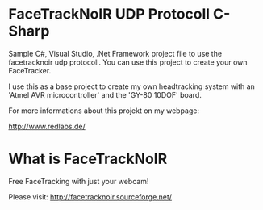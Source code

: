 # FaceTrackNoIR UDP Protocoll C-Sharp

Sample C#, Visual Studio, .Net Framework project file to use the facetracknoir udp protocoll. You can use this project to create your own FaceTracker.

I use this as a base project to create my own headtracking system with an 'Atmel AVR microcontroller' and the 'GY-80 10DOF' board.

For more informations about this projekt on my webpage:

http://www.redlabs.de/

# What is FaceTrackNoIR
Free FaceTracking with just your webcam!

Please visit:
http://facetracknoir.sourceforge.net/
